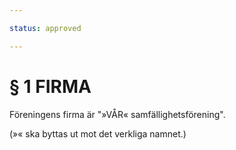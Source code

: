 ```yaml
---

status: approved

---
```


# § 1 FIRMA

Föreningens firma är "&#187;VÅR&#171; samfällighetsförening".

(&#187;&#171; ska byttas ut mot det verkliga namnet.)